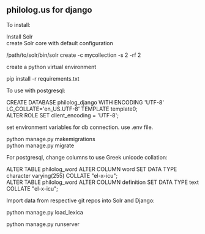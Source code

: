 ## philolog.us for django

To install:  

Install Solr  
create Solr core with default configuration  

/path/to/solr/bin/solr create -c mycollection -s 2 -rf 2  

create a python virtual environment  

pip install -r requirements.txt  

To use with postgresql:  

CREATE DATABASE philolog_django WITH ENCODING 'UTF-8' LC_COLLATE='en_US.UTF-8' TEMPLATE template0;  
ALTER ROLE <rolename> SET client_encoding = 'UTF-8';  

set environment variables for db connection. use .env file.  

python manage.py makemigrations  
python manage.py migrate  

For postgresql, change columns to use Greek unicode collation:  

ALTER TABLE philolog_word ALTER COLUMN word SET DATA TYPE character varying(255) COLLATE "el-x-icu";  
ALTER TABLE philolog_word ALTER COLUMN definition SET DATA TYPE text COLLATE "el-x-icu";  

Import data from respective git repos into Solr and Django:  

python manage.py load_lexica  

python manage.py runserver  
